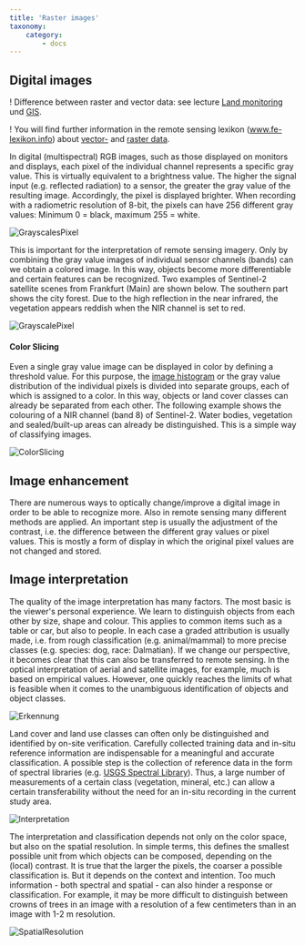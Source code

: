 ```yaml
---
title: 'Raster images'
taxonomy:
    category:
        - docs
---
```



## Digital images

!	Difference between raster and vector data: see lecture [Land monitoring](https://learn.opengeoedu.de/monitoring) und [GIS](https://learn.opengeoedu.de/gis).

!	You will find further information in the remote sensing lexikon (www.fe-lexikon.info) about [vector-](http://www.fe-lexikon.info/lexikon-v.htm#vektordaten) and [raster data](http://www.fe-lexikon.info/lexikon-r.htm#rasterbild).

In digital (multispectral) RGB images, such as those displayed on monitors and displays, each pixel of the individual channel represents a specific gray value. This is virtually equivalent to a brightness value. The higher the signal input (e.g. reflected radiation) to a sensor, the greater the gray value of the resulting image. Accordingly, the pixel is displayed brighter. When recording with a radiometric resolution of 8-bit, the pixels can have 256 different gray values: Minimum 0 = black, maximum 255 = white.

![GrayscalesPixel](004_en.jpg?resize=500)

This is important for the interpretation of remote sensing imagery. Only by combining the gray value images of individual sensor channels (bands) can we obtain a colored image. In this way, objects become more differentiable and certain features can be recognized. Two examples of Sentinel-2 satellite scenes from Frankfurt (Main) are shown below. The southern part shows the city forest. Due to the high reflection in the near infrared, the vegetation appears reddish when the NIR channel is set to red.

![GrayscalePixel](komposit_en.jpg?classes=caption "By setting threshold values you can color a grayscale image. The example shows an NDVI from a Sentinel-2 image around the city of Frankfurt. Thus vegetation can already be separated from water and built-up areas.")

#### Color Slicing

Even a single gray value image can be displayed in color by defining a threshold value. For this purpose, the [image histogram](http://www.fe-lexikon.info/lexikon-h.htm#histogramm) or the gray value distribution of the individual pixels is divided into separate groups, each of which is assigned to a color. In this way, objects or land cover classes can already be separated from each other. The following example shows the colouring of a NIR channel (band 8) of Sentinel-2. Water bodies, vegetation and sealed/built-up areas can already be distinguished. This is a simple way of classifying images.

![ColorSlicing](Slices.jpg?classes=caption "Coloration of a NIR channel (band 8) of Sentinel-2. Water bodies, vegetation and sealed/built-up) areas by setting simple threshold values.")


## Image enhancement

There are numerous ways to optically change/improve a digital image in order to be able to recognize more. Also in remote sensing many different methods are applied.
An important step is usually the adjustment of the contrast, i.e. the difference between the different gray values or pixel values.
This is mostly a form of display in which the original pixel values are not changed and stored.


## Image interpretation

The quality of the image interpretation has many factors. The most basic is the viewer's personal experience. We learn to distinguish objects from each other by size, shape and colour. This applies to common items such as a table or car, but also to people. In each case a graded attribution is usually made, i.e. from rough classification (e.g. animal/mammal) to more precise classes (e.g. species: dog, race: Dalmatian). If we change our perspective, it becomes clear that this can also be transferred to remote sensing. In the optical interpretation of aerial and satellite images, for example, much is based on empirical values. However, one quickly reaches the limits of what is feasible when it comes to the unambiguous identification of objects and object classes.

![Erkennung](005_en.jpg?resize=500)

Land cover and land use classes can often only be distinguished and identified by on-site verification. Carefully collected training data and in-situ reference information are indispensable for a meaningful and accurate classification. A possible step is the collection of reference data in the form of spectral libraries (e.g. [USGS Spectral Library](https://crustal.usgs.gov/speclab/QueryAll07a.php)). Thus, a large number of measurements of a certain class (vegetation, mineral, etc.) can allow a certain transferability without the need for an in-situ recording in the current study area.

![Interpretation](006_en.jpg?resize=650)

The interpretation and classification depends not only on the color space, but also on the spatial resolution. In simple terms, this defines the smallest possible unit from which objects can be composed, depending on the (local) contrast. It is true that the larger the pixels, the coarser a possible classification is. But it depends on the context and intention. Too much information - both spectral and spatial - can also hinder a response or classification. For example, it may be more difficult to distinguish between crowns of trees in an image with a resolution of a few centimeters than in an image with 1-2 m resolution.

![SpatialResolution](003b_en.jpg?resize=250)
